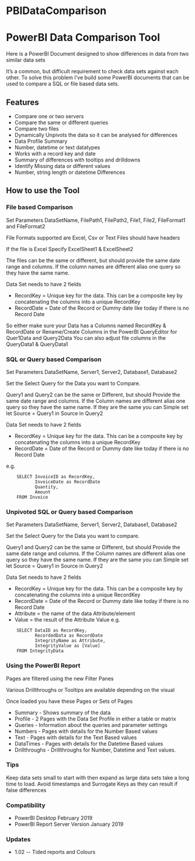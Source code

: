 

# PBIDataComparison 
# PowerBI Data Comparison Tool

Here is a PowerBI Document designed to show differences in data from two similar data sets

It’s a common, but difficult requirement to check data sets against each other. To solve this problem 
I've build some PowerBI documents that can be used to compare a SQL or file based data sets.

## Features

- Compare one or two servers
- Compare the same or different queries
- Compare two files
- Dynamically Unpivots the data so it can be analysed for differences
- Data Profile Summary
- Number, datetime or text datatypes
- Works with a record key and date
- Summary of differences with tooltips and drilldowns
- Identify Missing data or different values
- Number, string length or datetime Differences

## How to use the Tool

### File based Comparison

Set Parameters DataSetName, FilePath1, FilePath2, File1, File2, FileFormat1 and FileFormat2 

File Formats supported are Excel, Csv or Text
Files should have headers

If the file is Excel Specify ExcelSheet1 & ExcelSheet2

The files can be the same or different, but should provide the same date range and columns. 
If the column names are different alias one query so they have the same name. 

Data Set needs to have 2 fields 
- RecordKey = Unique key for the data. This can be a composite key by concatenating the columns into a unique RecordKey
- RecordDate = Date of the Record or Dummy date like today if there is no Record Date

So either make sure your Data has a Columns named RecordKey & RecordDate or Rename/Create Columns in the PowerBI QueryEditor for Quer1Data and Query2Data
You can also adjust file columns in the QueryData1 & QueryData1

### SQL or Query based Comparison

Set Parameters DataSetName, Server1, Server2, Database1, Database2

Set the Select Query for the Data you want to Compare.

Query1 and Query2 can be the same or Different, but should Provide the same date range and columns. If the Column names are different alias one query so they have the same name.
If they are the same you can Simple set 
   let
       Source = Query1 
   in
       Source
in Query2

Data Set needs to have 2 fields 
- RecordKey = Unique key for the data. This can be a composite key by concatenating the columns into a unique RecordKey
- RecordDate = Date of the Record or Dummy date like today if there is no Record Date

e.g.
```
    SELECT InvoiceID as RecordKey,
           InvoiceDate as RecordDate
           Quantity,
           Amount
    FROM Invoice
```

### Unpivoted SQL or Query based Comparison

Set Parameters DataSetName, Server1, Server2, Database1, Database2

Set the Select Query for the Data you want to compare.

Query1 and Query2 can be the same or Different, but should Provide the same date range and columns. If the Column names are different alias one query so they have the same name.
If they are the same you can Simple set 
   let
       Source = Query1 
   in
       Source
in Query2

Data Set needs to have 2 fields 
- RecordKey = Unique key for the data. This can be a composite key by concatenating the columns into a unique RecordKey
- RecordDate = Date of the Record or Dummy date like today if there is no Record Date
- Attribute = the name of the data Attribute/element
- Value = the result of the Attribute Value
e.g.
```
    SELECT DataID as RecordKey,
           RecordedData as RecordDate
           IntegrityName as Attribute,
           IntegrityValue as [Value]
    FROM IntegrityData
```

### Using the PowerBI Report

Pages are filtered using the new Filter Panes

Various Drillthroughs or Tooltips are available depending on the visual

Once loaded you have these Pages or Sets of Pages
- Summary - Shows summary of the data 
- Profile - 2 Pages with the Data Set Profile in either a table or matrix
- Queries - Information about the queries and parameter settings
- Numbers - Pages with details for the Number Based values
- Text - Pages with details for the Text Based values
- DataTimes - Pages with details for the Datetime Based values
- Drillthroughs - Drillthroughs for Number, Datetime and Text values.

### Tips

Keep data sets small to start with then expand as large data sets take a long time to load.
Avoid timestamps and Surrogate Keys as they can result if false differences

### Compatibility
- PowerBI Desktop February 2019
- PowerBI Report Server Version January 2019

### Updates

- 1.02
-- Tided reports and Colours

